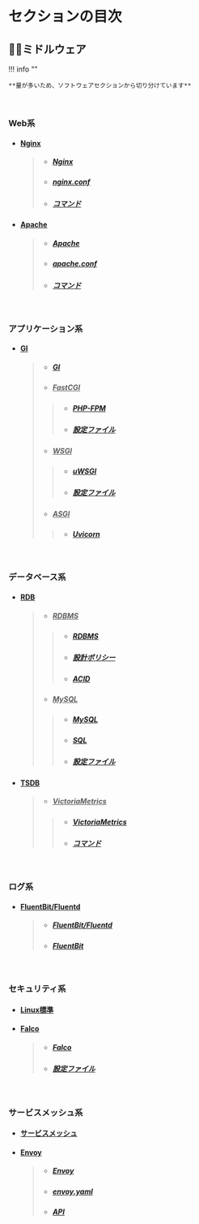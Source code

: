 # セクションの目次

## 🤝🏻ミドルウェア

!!! info ""

    **量が多いため、ソフトウェアセクションから切り分けています**

<br>

### Web系

* #### <u>Nginx</u>
  > * ##### [︎Nginx](https://hiroki-it.github.io/tech-notebook-mkdocs/software/software_middleware_web_nginx.html)
  > * ##### [︎nginx.conf](https://hiroki-it.github.io/tech-notebook-mkdocs/software/software_middleware_web_nginx_conf.html)
  > * ##### [︎コマンド](https://hiroki-it.github.io/tech-notebook-mkdocs/software/software_middleware_web_nginx_command.html)
* #### <u>Apache</u>
  > * ##### [︎Apache](https://hiroki-it.github.io/tech-notebook-mkdocs/software/software_middleware_web_apache.html)
  > * ##### [︎apache.conf](https://hiroki-it.github.io/tech-notebook-mkdocs/software/software_middleware_web_apache_conf.html)
  > * ##### [︎コマンド](https://hiroki-it.github.io/tech-notebook-mkdocs/software/software_middleware_web_apache_command.html)

<br>

### アプリケーション系

* #### <u>GI</u>
  > * ##### [︎GI](https://hiroki-it.github.io/tech-notebook-mkdocs/software/software_middleware_application_gi.html)
  > * ##### <u>FastCGI</u>
  > > * ##### [︎PHP-FPM](https://hiroki-it.github.io/tech-notebook-mkdocs/software/software_middleware_application_gi_fastcgi_php_fpm.html)
  > > * ##### [︎設定ファイル](https://hiroki-it.github.io/tech-notebook-mkdocs/software/software_middleware_application_gi_fastcgi_php_fpm_conf.html)
  > * ##### <u>WSGI</u>
  > > * ##### [︎uWSGI](https://hiroki-it.github.io/tech-notebook-mkdocs/software/software_middleware_application_gi_wsgi_uwsgi.html)
  > > * ##### [︎設定ファイル](https://hiroki-it.github.io/tech-notebook-mkdocs/software/software_middleware_application_gi_wsgi_uwsgi_conf.html)
  > * ##### <u>ASGI</u>
  > > * ##### [︎Uvicorn](https://hiroki-it.github.io/tech-notebook-mkdocs/software/software_middleware_application_gi_asgi_uvicorn.html)

<br>

### データベース系

* #### <u>RDB</u>
  > * ##### <u>RDBMS</u>
  > > * ##### [︎RDBMS](https://hiroki-it.github.io/tech-notebook-mkdocs/software/software_middleware_database_rdb_rdbms.html)
  > > * ##### [設計ポリシー](https://hiroki-it.github.io/tech-notebook-mkdocs/software/software_middleware_database_rdb_rdbms_policy.html)
  > > * ##### [︎ACID](https://hiroki-it.github.io/tech-notebook-mkdocs/software/software_middleware_database_rdb_rdbms_acid.html)
  > * ##### <u>MySQL</u>
  > > * ##### [My︎SQL](https://hiroki-it.github.io/tech-notebook-mkdocs/software/software_middleware_database_rdb_mysql.html)
  > > * ##### [SQL](https://hiroki-it.github.io/tech-notebook-mkdocs/software/software_middleware_database_rdb_mysql_sql.html)
  > > * ##### [設定ファイル](https://hiroki-it.github.io/tech-notebook-mkdocs/software/software_middleware_database_rdb_mysql_conf.html)
* #### <u>TSDB</u>
  > * ##### <u>VictoriaMetrics</u>
  > > * ##### [VictoriaMetrics](https://hiroki-it.github.io/tech-notebook-mkdocs/software/software_middleware_database_tsdb_victoriametrics.html)
  > > * ##### [コマンド](https://hiroki-it.github.io/tech-notebook-mkdocs/software/software_middleware_database_tsdb_victoriametrics_command.html)

<br>

### ログ系

* #### <u>FluentBit/Fluentd</u>
  > * ##### [FluentBit/Fluentd](https://hiroki-it.github.io/tech-notebook-mkdocs/software/software_middleware_log_fluentbit_fluentd.html)
  > * ##### [︎FluentBit](https://hiroki-it.github.io/tech-notebook-mkdocs/software/software_middleware_log_fluentbit.html)

<br>

### セキュリティ系

* #### [︎︎Linux標準](https://hiroki-it.github.io/tech-notebook-mkdocs/software/software_middleware_security_linux.html)
* #### <u>Falco</u>
  > * ##### [Falco](https://hiroki-it.github.io/tech-notebook-mkdocs/software/software_middleware_security_falco.html)
  > * ##### [設定ファイル](https://hiroki-it.github.io/tech-notebook-mkdocs/software/software_middleware_security_falco_conf.html)

<br>

### サービスメッシュ系

* #### [︎サービスメッシュ](https://hiroki-it.github.io/tech-notebook-mkdocs/software/software_middleware_service_mesh.html)

* #### <u>Envoy</u>
  > * ##### [︎Envoy](https://hiroki-it.github.io/tech-notebook-mkdocs/software/software_middleware_service_mesh_envoy.html)
  > * ##### [︎envoy.yaml](https://hiroki-it.github.io/tech-notebook-mkdocs/software/software_middleware_service_mesh_envoy_envoy_yaml.html)
  > * ##### [︎API](https://hiroki-it.github.io/tech-notebook-mkdocs/software/software_middleware_service_mesh_envoy_api.html)

<br>
